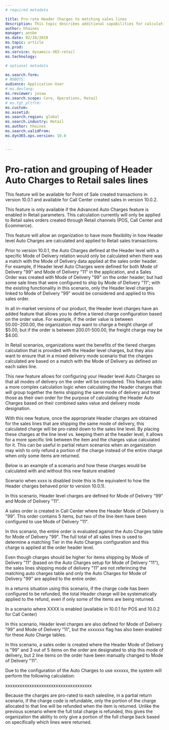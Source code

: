 ```yaml
---
# required metadata

title: Pro-rate Header Charges to matching sales lines
description: This topic describes additional capabilities for calculating and applying auto-charges to Retail channel orders using the advanced auto charges features.
author: hhaines
manager: annbe
ms.date: 02/28/2019
ms.topic: article
ms.prod: 
ms.service: dynamics-365-retail
ms.technology: 

# optional metadata

ms.search.form:  
# ROBOTS: 
audience: Application User
# ms.devlang: 
ms.reviewer: josaw
ms.search.scope: Core, Operations, Retail
# ms.tgt_pltfrm: 
ms.custom: 
ms.assetid: 
ms.search.region: global
ms.search.industry: Retail
ms.author: hhaines
ms.search.validFrom: 
ms.dyn365.ops.version: 10.0


---
```


# Pro-ration and grouping of Header Auto Charges to Retail sales lines

This feature will be available for Point of Sale created transactions in version 10.0.1 and available for Call Center created sales in version 10.0.2.

This feature is only available if the Advanced Auto Charges feature is enabled in Retail parameters.  This calculation currently will only be applied to Retail sales orders created through Retail channels (POS, Call Center and Ecommerce).

This feature will allow an organization to have more flexibility in how Header level Auto Charges are calculated and applied to Retail sales transactions.

Prior to version 10.0.1, the Auto Charges defined at the Header level with a specific Mode of Delivery relation would only be calculated when there was a match with the Mode of Delivery data applied at the sales order header.  For example, if Header level Auto Charges were defined for both Mode of Delivery "99" and Mode of Delivery "11" in the application, and a Sales Order was created with Mode of Delivery "99" on the order header; but had some sale lines that were configured to ship by Mode of Delivery "11"; with the existing functionality in this scenario, only the Header level charges linked to Mode of Delivery "99" would be considered and applied to this sales order. 

In all in-market versions of our product, the Header level charges have an added feature that allows you to define a tiered charge configuration based on the order value.  For example, if the order value is between $50.00-$200.00, the organization may want to charge a freight charge of $5.00, but if the order is between 200.01-500.00, the freight charge may be $4.00.  

In Retail scenarios, organizations want the benefits of the tiered charges calculation that is provided with the Header level charges, but they also want to ensure that in a mixed delivery mode scenario that the charges calculated are based on a match with the Mode of Delivery as defined on each sales line.

This new feature allows for configuring your Header level Auto Charges so that all modes of delivery on the order will be considered.  This feature adds a more complex calculation logic when calculating the Header charges that will group together the items shipping the same mode of delivery and treat those as their own order for the purpose of calculating the Header Auto Charges based on their combined sales value and delivery mode designation.   

With this new feature, once the appropriate Header charges are obtained for the sales lines that are shipping the same mode of delivery, this calculated charge will be pro-rated down to the sales line level.  By placing these charges at the line level vs. keeping them at the header level, it allows for a more specific link between the item and the charges value calculated for it.  This can be useful in partial return scenarios when an organization may wish to only refund a portion of the charge instead of the entire charge when only some items are returned.

Below is an example of a scenario and how these charges would be calculated with and without this new feature enabled

Scenario when xxxx is disabled (note this is the equivalent to how the Header charges behaved prior to version 10.0.1).

In this scenario, Header level charges are defined for Mode of Delivery "99" and Mode of Delivery "11".

A sales order is created in Call Center where the Header Mode of Delivery is "99".  This order contains 5 items, but two of the line item have been configured to use Mode of Delivery "11".

In this scenario, the entire order is evaluated against the Auto Charges table for Mode of Delivery "99".  The full total of all sales lines is used to determine a matching Tier in the Auto Charges configuration and this charge is applied at the order header level.

Even though charges should be higher for items shipping by Mode of Delivery "11" (based on the Auto Charges setup for Mode of Delivery "11"), the sales lines shipping mode of delivery "11" are not referincing the matching auto charges table and only the Auto Charges for Mode of Delivery "99" are applied to the entire order.

In a returns situation using this scenario, if the charge code has been configured to be refunded, the total Header charge will be systematically applied to the refund, even if only some of the items are being returned.

In a scenario where XXXX is enabled (available in 10.0.1 for POS and 10.0.2 for Call Center)

In this scenario, Header level charges are also defined for Mode of Delivery "99" and Mode of Delivery "11", but the xxxxxxx flag has also been enabled for these Auto Charge tables.

In this scenario, a sales order is created where the Header Mode of Delivery is "99" and 3 out of 5 items on the order are designated to ship this mode of delivery, but 2 line items on the order have been manually changed to Mode of Delivery "11".

Due to the configuration of the Auto Charges to use xxxxxx, the system will perform the following calculation:

xxxxxxxxxxxxxxxxxxxxxxxxxxxxxxxxxxxx



Because the charges are pro-rated to each salesline, in a partial return scenario, if the charge code is refundable, only the portion of the charge allocated to that line will be refunded when the item is returned. Unlike the previous scenario where the full total charge is refunded, this gives the organization the ability to only give a portion of the full charge back based on specifically which lines were returned.

